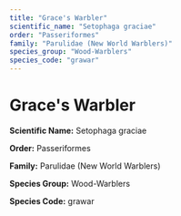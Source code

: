```yaml
---
title: "Grace's Warbler"
scientific_name: "Setophaga graciae"
order: "Passeriformes"
family: "Parulidae (New World Warblers)"
species_group: "Wood-Warblers"
species_code: "grawar"
---
```


# Grace's Warbler

**Scientific Name:** Setophaga graciae

**Order:** Passeriformes

**Family:** Parulidae (New World Warblers)

**Species Group:** Wood-Warblers

**Species Code:** grawar
